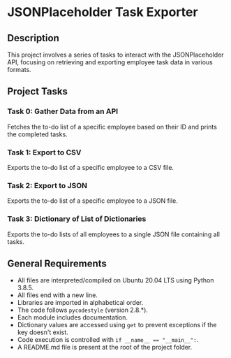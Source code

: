 # JSONPlaceholder Task Exporter

## Description
This project involves a series of tasks to interact with the JSONPlaceholder API, focusing on retrieving and exporting employee task data in various formats.

## Project Tasks

### Task 0: Gather Data from an API
Fetches the to-do list of a specific employee based on their ID and prints the completed tasks.

### Task 1: Export to CSV
Exports the to-do list of a specific employee to a CSV file.

### Task 2: Export to JSON
Exports the to-do list of a specific employee to a JSON file.

### Task 3: Dictionary of List of Dictionaries
Exports the to-do lists of all employees to a single JSON file containing all tasks.

## General Requirements
- All files are interpreted/compiled on Ubuntu 20.04 LTS using Python 3.8.5.
- All files end with a new line.
- Libraries are imported in alphabetical order.
- The code follows `pycodestyle` (version 2.8.*).
- Each module includes documentation.
- Dictionary values are accessed using `get` to prevent exceptions if the key doesn't exist.
- Code execution is controlled with `if __name__ == "__main__":`.
- A README.md file is present at the root of the project folder.
